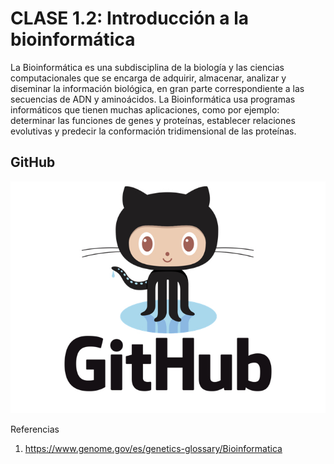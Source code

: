# CLASE 1.2: Introducción a la bioinformática

La Bioinformática es una subdisciplina de la biología y las ciencias computacionales que se encarga de adquirir, almacenar, analizar y diseminar la información biológica, en gran parte correspondiente a las secuencias de ADN y aminoácidos. La Bioinformática usa programas informáticos que tienen muchas aplicaciones, como por ejemplo: determinar las funciones de genes y proteínas, establecer relaciones evolutivas y predecir la conformación tridimensional de las proteínas. 

## GitHub

![](../Imagenes/GitHubOctocat.jpg) 







Referencias

1. https://www.genome.gov/es/genetics-glossary/Bioinformatica
